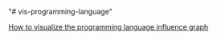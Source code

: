 "# vis-programming-language" 

[How to visualize the programming language influence graph](https://medium.freecodecamp.org/how-to-visualize-the-programming-language-influence-graph-7f1b765b44d1)
